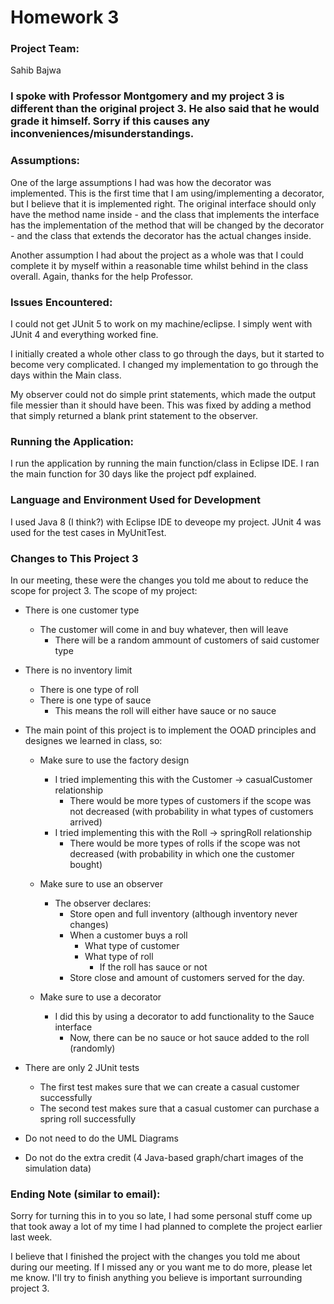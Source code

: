# Homework 3
### Project Team:
Sahib Bajwa

### I spoke with Professor Montgomery and my project 3 is different than the original project 3. He also said that he would grade it himself. Sorry if this causes any inconveniences/misunderstandings.

### Assumptions:
One of the large assumptions I had was how the decorator was implemented. This is the first time that I am using/implementing a decorator, but I believe that it is implemented right. The original interface should only have the method name inside - and the class that implements the interface has the implementation of the method that will be changed by the decorator - and the class that extends the decorator has the actual changes inside.

Another assumption I had about the project as a whole was that I could complete it by myself within a reasonable time whilst behind in the class overall. Again, thanks for the help Professor.

### Issues Encountered:
I could not get JUnit 5 to work on my machine/eclipse. I simply went with JUnit 4 and everything worked fine.

I initially created a whole other class to go through the days, but it started to become very complicated. I changed my implementation to go through the days within the Main class.

My observer could not do simple print statements, which made the output file messier than it should have been. This was fixed by adding a method that simply returned a blank print statement to the observer.

### Running the Application:
I run the application by running the main function/class in Eclipse IDE. I ran the main function for 30 days like the project pdf explained.

### Language and Environment Used for Development
I used Java 8 (I think?) with Eclipse IDE to deveope my project. JUnit 4 was used for the test cases in MyUnitTest.

### Changes to This Project 3
In our meeting, these were the changes you told me about to reduce the scope for project 3. The scope of my project:

* There is one customer type
  * The customer will come in and buy whatever, then will leave
    * There will be a random ammount of customers of said customer type
  
* There is no inventory limit
  * There is one type of roll
  * There is one type of sauce
    * This means the roll will either have sauce or no sauce
    
* The main point of this project is to implement the OOAD principles and designes we learned in class, so:
  * Make sure to use the factory design
    * I tried implementing this with the Customer -> casualCustomer relationship
      * There would be more types of customers if the scope was not decreased (with probability in what types of customers arrived)
    * I tried implementing this with the Roll -> springRoll relationship
      * There would be more types of rolls if the scope was not decreased (with probability in which one the customer bought)
      
  * Make sure to use an observer
    * The observer declares:
      * Store open and full inventory (although inventory never changes)
      * When a customer buys a roll
        * What type of customer
        * What type of roll
          * If the roll has sauce or not
      * Store close and amount of customers served for the day.
      
  * Make sure to use a decorator
    * I did this by using a decorator to add functionality to the Sauce interface
      * Now, there can be no sauce or hot sauce added to the roll (randomly)
      
* There are only 2 JUnit tests
  * The first test makes sure that we can create a casual customer successfully
  * The second test makes sure that a casual customer can purchase a spring roll successfully
  
 * Do not need to do the UML Diagrams 
 
 * Do not do the extra credit (4 Java-based graph/chart images of the simulation data)
 
### Ending Note (similar to email):
Sorry for turning this in to you so late, I had some personal stuff come up that took away a lot of my time I had planned to complete the project earlier last week.

I believe that I finished the project with the changes you told me about during our meeting. If I missed any or you want me to do more, please let me know. I'll try to finish anything you believe is important surrounding project 3.
